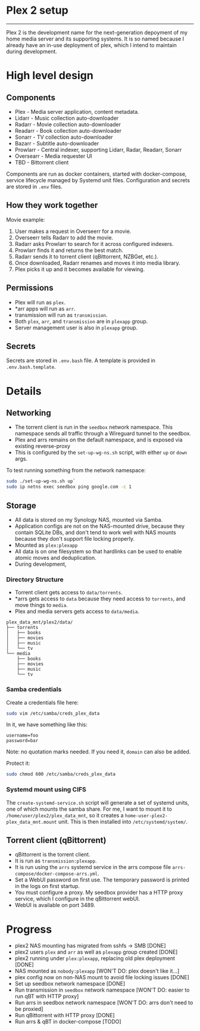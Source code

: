 # Plex 2 setup

---

Plex 2 is the development name for the next-generation depoyment of
my home media server and its supporting systems. It is so named because
I already have an in-use deployment of plex, which I intend to maintain
during development.

# High level design

## Components

* Plex - Media server application, content metadata.
* Lidarr - Music collection auto-downloader
* Radarr - Movie collection auto-downloader
* Readarr - Book collection auto-downloader
* Sonarr - TV collection auto-downloader
* Bazarr - Subtitle auto-downloader
* Prowlarr - Central indexer, supporting Lidarr, Radar, Readarr, Sonarr
* Oversearr - Media requester UI
* TBD - Bittorrent client

Components are run as docker containers, started with docker-compose,
service lifecycle managed by Systemd unit files. Configuration and secrets
are stored in `.env` files.

## How they work together

Movie example:

1. User makes a request in Overseerr for a movie.
2. Overseerr tells Radarr to add the movie.
3. Radarr asks Prowlarr to search for it across configured indexers.
4. Prowlarr finds it and returns the best match.
5. Radarr sends it to torrent client (qBittorrent, NZBGet, etc.).
6. Once downloaded, Radarr renames and moves it into media library.
7. Plex picks it up and it becomes available for viewing.

## Permissions

* Plex will run as `plex`.
* \*arr apps will run as `arr`.
* transmission will run as `transmission`.
* Both `plex`, `arr`, and `transmission` are in `plexapp` group.
* Server management user is also in `plexapp` group.

## Secrets

Secrets are stored in `.env.bash` file. A template is provided in `.env.bash.template`.

# Details

## Networking

* The torrent client is run in the `seedbox` network namespace. 
  This namespace sends all traffic through a Wireguard tunnel to the seedbox.
* Plex and arrs remains on the default namespace, and is exposed via existing 
  reverse-proxy
* This is configured by the `set-up-wg-ns.sh` script, with either `up` or 
  `down` args.

To test running something from the network namespace:

```bash
sudo ./set-up-wg-ns.sh up`
sudo ip netns exec seedbox ping google.com -c 1
```

## Storage

* All data is stored on my Synology NAS, mounted via Samba.
* Application configs are not on the NAS-mounted drive, because they contain
  SQLite DBs, and don't tend to work well with NAS mounts because they don't 
  support file locking properly.
* Mounted as `plex:plexapp`
* All data is on one filesystem so that hardlinks can be used to enable
  atomic moves and deduplication.
* During development, 

### Directory Structure

* Torrent client gets access to `data/torrents`.
* \*arrs gets access to `data` because they need access to `torrents`, and move 
  things to `media`.
* Plex and media servers gets access to `data/media`.

```
plex_data_mnt/plex2/data/
├── torrents
│   ├── books
│   ├── movies
│   ├── music
│   └── tv
└── media
    ├── books
    ├── movies
    ├── music
    └── tv
```

### Samba credentials 

Create a credentials file here:

```bash
sudo vim /etc/samba/creds_plex_data 
```

In it, we have something like this:

```
username=foo
password=bar
```

Note: no quotation marks needed. If you need it, `domain` can also be added.

Protect it:

```bash
sudo chmod 600 /etc/samba/creds_plex_data
```

### Systemd mount using CIFS


The `create-systemd-service.sh` script will generate a set of systemd units, 
one of which mounts the samba share. For me, I want to mount it to 
`/home/user/plex2/plex_data_mnt`, so it creates a 
`home-user-plex2-plex_data_mnt.mount` unit. This is then installed into 
`/etc/systemd/system/`.

## Torrent client (qBittorrent)

* qBittorrent is the torrent client.
* It is run as `transmission:plexapp`.
* It is run using the `arrs` systemd service in the arrs compose file 
  `arrs-compose/docker-compose-arrs.yml`.
* Set a WebUI password on first use. The temporary password is printed in 
  the logs on first startup.
* You must configure a proxy. My seedbox provider has a HTTP proxy service, 
  which I configure in the qBittorrent webUI.
* WebUI is available on port 3489.

# Progress

* plex2 NAS mounting has migrated from sshfs -> SMB [DONE]
* plex2 users `plex` and `arr` as well as `plexapp` group created [DONE]
* plex2 running under `plex:plexapp`, replacing old plex deployment [DONE]
* NAS mounted as `nobody:plexapp` [WON'T DO: plex doesn't like it...]
* plex config now on non-NAS mount to avoid file locking issues [DONE]
* Set up seedbox network namespace [DONE]
* Run transmission in `seedbox` network namespace [WON'T DO: easier to run qBT with HTTP proxy]
* Run arrs in seedbox network namespace [WON'T DO: arrs don't need to be proxied]
* Run qBittorrent with HTTP proxy [DONE]
* Run arrs & qBT in docker-compose [TODO]
